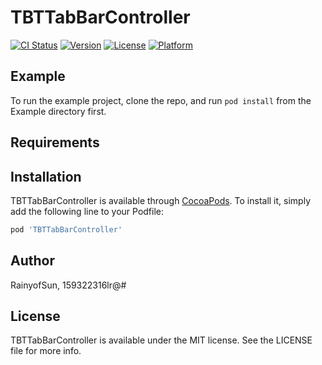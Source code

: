# TBTTabBarController

[![CI Status](https://img.shields.io/travis/RainyofSun/TBTTabBarController.svg?style=flat)](https://travis-ci.org/RainyofSun/TBTTabBarController)
[![Version](https://img.shields.io/cocoapods/v/TBTTabBarController.svg?style=flat)](https://cocoapods.org/pods/TBTTabBarController)
[![License](https://img.shields.io/cocoapods/l/TBTTabBarController.svg?style=flat)](https://cocoapods.org/pods/TBTTabBarController)
[![Platform](https://img.shields.io/cocoapods/p/TBTTabBarController.svg?style=flat)](https://cocoapods.org/pods/TBTTabBarController)

## Example

To run the example project, clone the repo, and run `pod install` from the Example directory first.

## Requirements

## Installation

TBTTabBarController is available through [CocoaPods](https://cocoapods.org). To install
it, simply add the following line to your Podfile:

```ruby
pod 'TBTTabBarController'
```

## Author

RainyofSun, 159322316lr@#

## License

TBTTabBarController is available under the MIT license. See the LICENSE file for more info.
